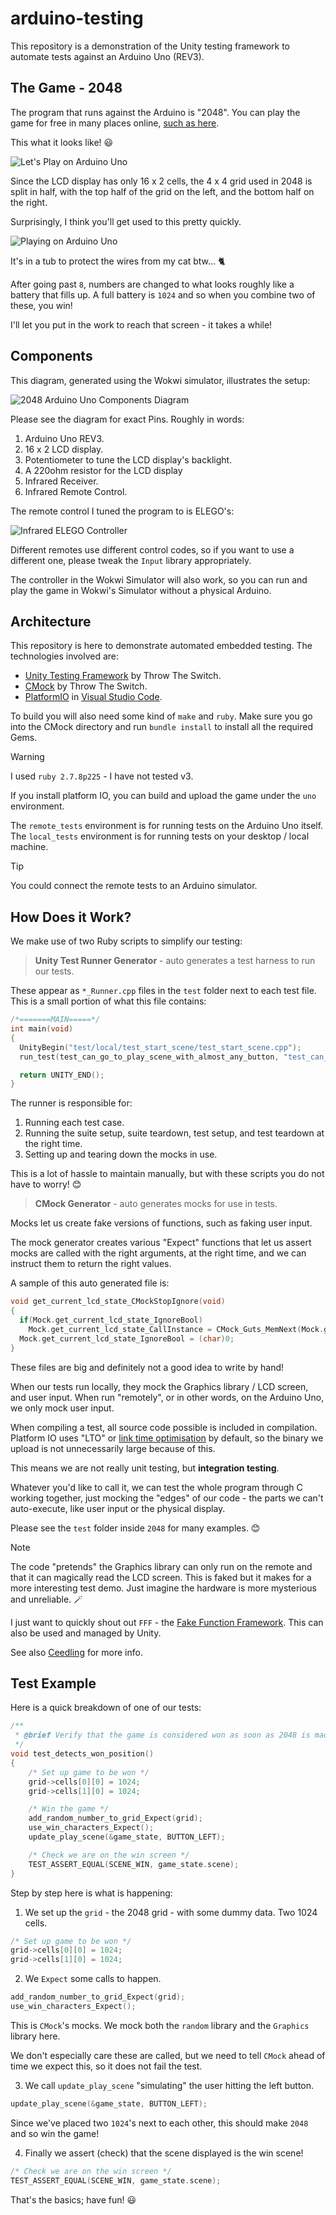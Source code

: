 # arduino-testing

This repository is a demonstration of the Unity testing framework
to automate tests against an Arduino Uno (REV3).

## The Game - 2048

The program that runs against the Arduino is "2048". You can play
the game for free in many places online,
[such as here](https://www.2048.org/).

This what it looks like! 😃

![Let's Play on Arduino Uno](lets_play.jpeg)

Since the LCD display has only 16 x 2 cells, the 4 x 4 grid
used in 2048 is split in half, with the top half of the grid
on the left, and the bottom half on the right.

Surprisingly, I think you'll get used to this pretty quickly.

![Playing on Arduino Uno](playing.jpeg)

It's in a tub to protect the wires from my cat btw... 🐈

After going past `8`, numbers are changed to what looks roughly
like a battery that fills up. A full battery is `1024`
and so when you combine two of these, you win!

I'll let you put in the work to reach that screen - it takes a while!

## Components

This diagram, generated using the Wokwi simulator, illustrates the
setup:

![2048 Arduino Uno Components Diagram](diagram.png)

Please see the diagram for exact Pins. Roughly in words:

1. Arduino Uno REV3.
2. 16 x 2 LCD display.
3. Potentiometer to tune the LCD display's backlight.
4. A 220ohm resistor for the LCD display
5. Infrared Receiver.
6. Infrared Remote Control. 

The remote control I tuned the program to is ELEGO's:

![Infrared ELEGO Controller](remote_control.png)

Different remotes use different control codes, so if you want to use
a different one, please tweak the `Input` library appropriately.

The controller in the Wokwi Simulator will also work, so you can
run and play the game in Wokwi's Simulator without a physical Arduino.

## Architecture

This repository is here to demonstrate automated embedded testing. The technologies involved are:

* [Unity Testing Framework](https://www.throwtheswitch.org/unity)
  by Throw The Switch.
* [CMock](https://www.throwtheswitch.org/cmock) by Throw The Switch.
* [PlatformIO](https://platformio.org/) in 
  [Visual Studio Code](https://code.visualstudio.com/Download).

To build you will also need some kind of `make` and `ruby`. Make sure
you go into the CMock directory and run `bundle install` to install
all the required Gems.

> [!WARNING] 
> I used `ruby 2.7.8p225` - I have not tested v3.

If you install platform IO, you can build and upload the game under the
`uno` environment.

The `remote_tests` environment is for running tests on the
Arduino Uno itself. The `local_tests` environment is for running
tests on your desktop / local machine.

> [!TIP]
> You could connect the remote tests to an Arduino simulator. 

## How Does it Work?

We make use of two Ruby scripts to simplify our testing:

> **Unity Test Runner Generator** - auto generates a test harness to run our tests.

These appear as `*_Runner.cpp` files in the `test` 
folder next to each test file. This is a small
portion of what this file contains:

```c
/*=======MAIN=====*/
int main(void)
{
  UnityBegin("test/local/test_start_scene/test_start_scene.cpp");
  run_test(test_can_go_to_play_scene_with_almost_any_button, "test_can_go_to_play_scene_with_almost_any_button", 24);

  return UNITY_END();
}
```

The runner is responsible for:

1. Running each test case.
2. Running the suite setup, suite teardown, test setup, and test teardown at the right time.
3. Setting up and tearing down the mocks in use.

This is a lot of hassle to maintain manually, but
with these scripts you do not have to worry! 😊

> **CMock Generator** - auto generates mocks for use in tests.

Mocks let us create fake versions of functions, such as faking user input.

The mock generator creates various "Expect" functions that let us assert
mocks are called with the right arguments, at the right time, and we
can instruct them to return the right values.

A sample of this auto generated file is:

```c
void get_current_lcd_state_CMockStopIgnore(void)
{
  if(Mock.get_current_lcd_state_IgnoreBool)
    Mock.get_current_lcd_state_CallInstance = CMock_Guts_MemNext(Mock.get_current_lcd_state_CallInstance);
  Mock.get_current_lcd_state_IgnoreBool = (char)0;
}
```
These files are big and definitely not a good idea to write by hand!

When our tests run locally, they mock the Graphics library / LCD
screen, and user input. When run "remotely", or in other words, on the Arduino Uno, we only mock user input.

When compiling a test, all source code possible is included in
compilation. Platform IO uses "LTO" or 
[link time optimisation](https://gcc.gnu.org/wiki/LinkTimeOptimization)
by default, so the binary we upload is not unnecessarily large
because of this.

This means we are not really unit testing, but **integration testing**.

Whatever you'd like to call it, we can test the whole program
through C working together, just mocking the "edges" of our code - the parts
we can't auto-execute, like user input or the physical display.

Please see the `test` folder inside `2048` for many examples. 😊

> [!NOTE]
> The code "pretends" the Graphics library can only run on the 
  remote and that it can magically read the LCD screen. This is
  faked but it makes for a more interesting test demo. Just
  imagine the hardware is more mysterious and unreliable. 🪄

I just want to quickly shout out `FFF` - the 
[Fake Function Framework](https://github.com/meekrosoft/fff). This can also
be used and managed by Unity.

See also [Ceedling](https://github.com/ThrowTheSwitch/Ceedling) for more info.

## Test Example

Here is a quick breakdown of one of our tests:

```c
/**
 * @brief Verify that the game is considered won as soon as 2048 is made.
 */
void test_detects_won_position()
{
    /* Set up game to be won */
    grid->cells[0][0] = 1024;
    grid->cells[1][0] = 1024;

    /* Win the game */
    add_random_number_to_grid_Expect(grid);
    use_win_characters_Expect();
    update_play_scene(&game_state, BUTTON_LEFT);

    /* Check we are on the win screen */
    TEST_ASSERT_EQUAL(SCENE_WIN, game_state.scene);
}
```

Step by step here is what is happening:
1. We set up the `grid` - the 2048 grid - with some dummy data. Two 1024 cells.

```c
/* Set up game to be won */
grid->cells[0][0] = 1024;
grid->cells[1][0] = 1024;
```

2. We `Expect` some calls to happen.

```c
add_random_number_to_grid_Expect(grid);
use_win_characters_Expect();
```

This is `CMock`'s mocks. We mock both the `random` library and the `Graphics` library here.

We don't especially care these are called, but we need to tell `CMock` ahead of time we expect this, so it does not fail the test.

3. We call `update_play_scene` "simulating" the user
   hitting the left button.

```c
update_play_scene(&game_state, BUTTON_LEFT);
```

Since we've placed two `1024`'s next to each other,
this should make `2048` and so win the game!

4. Finally we assert (check) that the scene
   displayed is the win scene!

```c
/* Check we are on the win screen */
TEST_ASSERT_EQUAL(SCENE_WIN, game_state.scene);
```

That's the basics; have fun! 😃